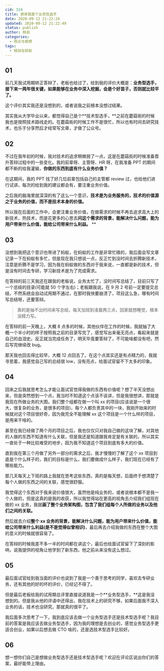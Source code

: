 ```yaml
---
cid: 324
title: 原来我是个业务性选手
date: 2020-09-12 21:22:24
updated: 2020-09-12 21:22:49
status: publish
author: 桃翁
categories: 
  - 观点与感想
tags: 
  - 桃翁在蚂蚁
---
```



## 01
前几天我试用期转正答辩了，老板也给过了，给到我的评价大概是：**业务型选手，接下来一两年很关键，如果能够在业务中深入挖掘，会是个好苗子，否则就比较平了。**

这个评价其实我还是没想到的，或者说我之前根本没想过结果。


其实我从大学毕业以来，都觉得自己是个**技术型选手，**之前在蘑菇街的时候我也是按照技术路线走的。在蘑菇街的时候工作不是很忙，所以也有时间去研究技术，也乐于分享然后才经常写文章，才做了公众号。


## 02 
不过在我年初的时候，我对技术的追求稍微弱了一点，这是在蘑菇街的时候准备晋升答辩过程中的一些变化。我的前辈呀、主管呀、HR 呀，在我准备 PPT 的期间都不断的给我灌输，**你做的东西到底有什么业务价值？**


在这期间，我的 PPT 找了好几位前辈包括自己的主管都 review 过，也给他们进行试讲，每次的给到我的建议都会有，要注重业务价值。


之后我的脑海里就深深的有了这么一个意识，**技术是为业务服务的，技术的价值源之于业务的价值，而不是技术本身的价值。**


所以我在后面的工作中，会更注重业务价值，在做需求的时候不再去追求高大上的新技术，热技术，而是花更多的心思去**问这个需求的背景，能解决什么问题，能为用户带来什么价值，能给公司带来什么利益。**
**
## 03
没想到我把这个意识也带进了蚂蚁，在蚂蚁的工作是非常忙碌的，我后面会写文章记录一下在蚂蚁有多忙，但是现在我只想说一点，反正忙到没时间去折腾新技术，注意是折腾不是学习，因为我在蚂蚁做的东西对于我来说，一直都是新的技术，但是没有时间去专研，学习新技术是为了完成需求。


在答辩的前三天我还在跟我的老板说，业务太忙了，没时间写总结了，目前只写了一个总结的目录(可能就 50 个字左右)；老板跟我说，在 9 月 2 号前一定要提交总结，不然系统会自动试用期不通过，在那时我快要崩溃了，项目这么急，哪有时间写总结呀，还要答辩。
> 真的是抽不出时间来写总结，每天加班到凌晨两三点，回家就想睡觉，根本没精力写。

在答辩的前一天晚上，大概 8 点多的时候，其他伙伴在工作的时候，我就抽了大概一个半小时的样子按照我之前的目录写完了，感觉写出来毫无亮点，看起来就是自己的血泪史。反正就当完成任务了，明天毕竟要答辩了，不可能啥都没有吧，然后写完继续改 bug。


那天我也回去得比较早，大概 12 点回去了。在这个点其实还是有点精力的，我就寻思着，我感觉自己写的总结很 low，没有亮点，给面试官留不下太多的印象。


## 04
回来之后我就思考怎么才能让面试官觉得我做的东西有价值呢？想了半天没想出来，但是突然想到一个点，我当时不知道这个点该不该讲，但是我很想讲，那就是我现在所做业务的大图。我们整个组都在做一个叫 xx 的项目(应该说是一个很大，很复杂的业务，是很多的项目)，每个人都负责其中的一块，我刚开始来的时候就对这个项目很好奇，因为我完全不能理解 xx 这个项目是一个什么样的项目，是用来干啥的。


甚至在我已经做了两个月的项目之后，我也仅仅只对我自己做的这块了解，对其他的人做的东西不知道有什么关联，但是我还是知道跟我肯定是有关联的，所以其实一直处于一种比较难受的地步，因为我不知道这个项目到底有多大的价值。


直到我在第三个月做了另外一部分的需求之后，我才慢慢的了解了这个 xx 项目到底是个什么样子的，我们的目标是什么，我们要做成什么样子，我们现在已经有了哪些能力。


那几天每天上下班的路上我就在思考这些东西，真的是每天想，后面终于想清楚了每个人做的东西之间的关联，感觉很舒服。


我觉得这个东西对于我来说价值很大，虽然他是纯业务的，或者说根本都不是我一个人做的，但是这真的是我的收获，所以我觉得站在更高的视角去介绍我们组现在做的 xx 业务，我就**画了整个业务架构图，包含了我们组每个人所做的业务以及他们之间的关联。**


然后就去介绍**整个 xx 业务的背景，能解决什么问题，能为用户带来什么价值，能给公司带来什么利益(是不是觉得似曾相识)**，最后再去介绍我做的东西在整个大图的意义的时候就很容易了。

在答辩的时候我差不多一半的时间都在讲这个，最后也给面试官留下了深刻的影响，说我提供的视角让他学到了新东西，他之前从来没有这么想过。
## 05
最后面试官给到我当面的评价也说到了我是一个善于思考的同学，喜欢去专研业务，还有其他的好的坏的评价，已经记不得了。


但是最后老板给我的试用期总评里直接说道我是一个**业务型选手，**这是我没想到的。但是我从他的评语中还得出，我在技术上的研究不够，如果后面我不深入业务的话，技术也没研究，那就真的很平了。


我后面多次思考了一下，我到底应该去做一个业务型选手还是技术型选手呢？我目前的答案是我应该去做业务型选手，因为我的理想是去创业的，感觉业务型选手更适合创业，如果以后想去做 CTO 啥的，还是选技术型选手比较好。


## 06
想一想你们自己是想做业务型选手还是技术型选手呢？欢迎在评论区说出你们的答案，最好能带上理由。

